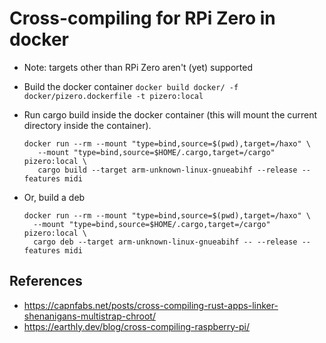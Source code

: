 # Cross-compiling for RPi Zero in docker

- Note: targets other than RPi Zero aren't (yet) supported

- Build the docker container
   `docker build docker/ -f docker/pizero.dockerfile -t pizero:local`

- Run cargo build inside the docker container (this will mount the current
  directory inside the container).
   ```
   docker run --rm --mount "type=bind,source=$(pwd),target=/haxo" \
      --mount "type=bind,source=$HOME/.cargo,target=/cargo" pizero:local \
      cargo build --target arm-unknown-linux-gnueabihf --release --features midi
   ```

- Or, build a deb
  ```
  docker run --rm --mount "type=bind,source=$(pwd),target=/haxo" \
    --mount "type=bind,source=$HOME/.cargo,target=/cargo" pizero:local \
    cargo deb --target arm-unknown-linux-gnueabihf -- --release --features midi
  ```

## References
- https://capnfabs.net/posts/cross-compiling-rust-apps-linker-shenanigans-multistrap-chroot/
- https://earthly.dev/blog/cross-compiling-raspberry-pi/
